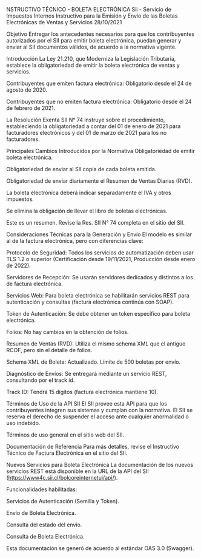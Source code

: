 NSTRUCTIVO TÉCNICO - BOLETA ELECTRÓNICA
Sii - Servicio de Impuestos Internos
Instructivo para la Emisión y Envío de las Boletas Electrónicas de Ventas y Servicios
28/10/2021

Objetivo
Entregar los antecedentes necesarios para que los contribuyentes autorizados por el SII para emitir boleta electrónica, puedan generar y enviar al SII documentos válidos, de acuerdo a la normativa vigente.

Introducción
La Ley 21.210, que Moderniza la Legislación Tributaria, establece la obligatoriedad de emitir la boleta electrónica de ventas y servicios.

Contribuyentes que emiten factura electrónica: Obligatorio desde el 24 de agosto de 2020.

Contribuyentes que no emiten factura electrónica: Obligatorio desde el 24 de febrero de 2021.

La Resolución Exenta SII N° 74 instruye sobre el procedimiento, estableciendo la obligatoriedad a contar del 01 de enero de 2021 para facturadores electrónicos y del 01 de marzo de 2021 para los no facturadores.

Principales Cambios Introducidos por la Normativa
Obligatoriedad de emitir boleta electrónica.

Obligatoriedad de enviar al SII copia de cada boleta emitida.

Obligatoriedad de enviar diariamente el Resumen de Ventas Diarias (RVD).

La boleta electrónica deberá indicar separadamente el IVA y otros impuestos.

Se elimina la obligación de llevar el libro de boletas electrónicas.

Este es un resumen. Revise la Res. SII N° 74 completa en el sitio del SII.

Consideraciones Técnicas para la Generación y Envío
El modelo es similar al de la factura electrónica, pero con diferencias clave:

Protocolo de Seguridad: Todos los servicios de automatización deben usar TLS 1.2 o superior (Certificación desde 19/11/2021, Producción desde enero de 2022).

Servidores de Recepción: Se usarán servidores dedicados y distintos a los de factura electrónica.

Servicios Web: Para boleta electrónica se habilitarán servicios REST para autenticación y consultas (factura electrónica continúa con SOAP).

Token de Autenticación: Se debe obtener un token específico para boleta electrónica.

Folios: No hay cambios en la obtención de folios.

Resumen de Ventas (RVD): Utiliza el mismo schema XML que el antiguo RCOF, pero sin el detalle de folios.

Schema XML de Boleta: Actualizado. Límite de 500 boletas por envío.

Diagnóstico de Envíos: Se entregará mediante un servicio REST, consultando por el track id.

Track ID: Tendrá 15 dígitos (factura electrónica mantiene 10).

Términos de Uso de la API SII
El SII provee esta API para que los contribuyentes integren sus sistemas y cumplan con la normativa. El SII se reserva el derecho de suspender el acceso ante cualquier anormalidad o uso indebido.

Términos de uso general en el sitio web del SII.

Documentación de Referencia
Para más detalles, revise el Instructivo Técnico de Factura Electrónica en el sitio del SII.

Nuevos Servicios para Boleta Electrónica
La documentación de los nuevos servicios REST está disponible en la URL de la API del SII (https://www4c.sii.cl/bolcoreinternetui/api/).

Funcionalidades habilitadas:

Servicios de Autenticación (Semilla y Token).

Envío de Boleta Electrónica.

Consulta del estado del envío.

Consulta de Boleta Electrónica.

Esta documentación se generó de acuerdo al estándar OAS 3.0 (Swagger).

